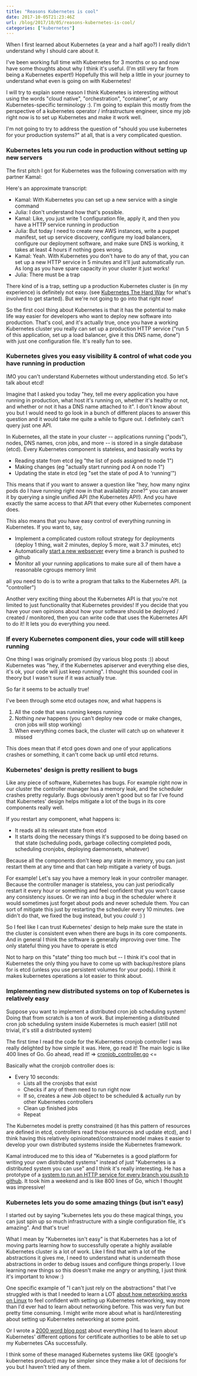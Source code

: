 ```yaml
---
title: "Reasons Kubernetes is cool"
date: 2017-10-05T21:23:46Z
url: /blog/2017/10/05/reasons-kubernetes-is-cool/
categories: ["kubernetes"]
---
```


When I first learned about Kubernetes (a year and a half ago?) I really didn't understand why I
should care about it.

I've been working full time with Kubernetes for 3 months or so and now have some thoughts about why
I think it's useful. (I'm still very far from being a Kubernetes expert!) Hopefully this will help a
little in your journey to understand what even is going on with Kubernetes!

I will try to explain some reason I think Kubenetes is interesting without using the words "cloud native",
"orchestration", "container", or any Kubernetes-specific terminology :). I'm going to explain this
mostly from the perspective of a kubernetes operator / infrastructure engineer, since my job right
now is to set up Kubernetes and make it work well.

I'm not going to try to address the question of "should you use kubernetes for your production
systems?" at all, that is a very complicated question.

### Kubernetes lets you run code in production without setting up new servers

The first pitch I got for Kubernetes was the following conversation with my partner Kamal:

Here's an approximate transcript:

* Kamal: With Kubernetes you can set up a new service with a single command
* Julia: I don't understand how that's possible.
* Kamal: Like, you just write 1 configuration file, apply it, and then you have a HTTP service running in production
* Julia: But today I need to create new AWS instances, write a puppet manifest, set up service discovery, configure my load balancers, configure our deployment software, and make sure DNS is working, it takes at least 4 hours if nothing goes wrong.
* Kamal: Yeah. With Kubernetes you don't have to do any of that, you can set up a new HTTP service in 5 minutes and it'll just automatically run. As long as you have spare capacity in your cluster it just works!
* Julia: There must be a trap

There kind of is a trap, setting up a production Kubernetes cluster is (in my experience) is
definitely not easy. (see [Kubernetes The Hard Way](https://github.com/kelseyhightower/kubernetes-the-hard-way) for what's involved to get
started). But we're not going to go into that right now!

So the first cool thing about Kubernetes is that it has the potential to make life way easier for
developers who want to deploy new software into production. That's cool, and it's actually true,
once you have a working Kubernetes cluster you really can set up a production HTTP service ("run 5
of this application, set up a load balancer, give it this DNS name, done")  with just one
configuration file. It's really fun to see.

### Kubernetes gives you easy visibility & control of what code you have running in production


IMO you can't understand Kubernetes without understanding etcd. So let's talk about etcd!


Imagine that I asked you today "hey, tell me every application you have running in production, what
host it's running on, whether it's healthy or not, and whether or not it has a DNS name attached to
it". I don't know about you but I would need to go look in a bunch of different places to answer
this question and it would take me quite a while to figure out. I definitely can't query just one
API.


In Kubernetes, all the state in your cluster  -- applications running ("pods"), nodes, DNS names,
cron jobs, and more -- is stored in a single database (etcd). Every Kubernetes component is
stateless, and basically works by


* Reading state from etcd (eg "the list of pods assigned to node 1")
* Making changes (eg "actually start running pod A on node 1")
* Updating the state in etcd (eg "set the state of pod A to ‘running'")


This means that if you want to answer a question like "hey, how many nginx pods do I have running
right now in that availabliity zone?" you can answer it by querying a single unified API (the
Kubernetes API!). And you have exactly the same access to that API that every other Kubernetes
component does.


This also means that you have easy control of everything running in Kubernetes. If you want to, say,


* Implement a complicated custom rollout strategy for deployments (deploy 1 thing, wait 2 minutes, deploy 5 more, wait 3.7 minutes, etc)
* Automatically [start a new webserver](https://github.com/kamalmarhubi/kubereview) every time a branch is pushed to github
* Monitor all your running applications to make sure all of them have a reasonable cgroups memory limit


all you need to do is to write a program that talks to the Kubernetes API. (a "controller")


Another very exciting thing about the Kubernetes API is that you're not limited to just
functionality that Kubernetes provides! If you decide that you have your own opinions about how your
software should be deployed / created / monitored, then you can write code that uses the Kubernetes
API to do it! It lets you do everything you need.

### If every Kubernetes component dies, your code will still keep running


One thing I was originally promised (by various blog posts :)) about Kubernetes was "hey, if the
Kubernetes apiserver and everything else dies, it's ok, your code will just keep running". I thought
this sounded cool in theory but I wasn't sure if it was actually true.

So far it seems to be actually true!

I've been through some etcd outages now, and what happens is

1. All the code that was running keeps running
2. Nothing *new* happens (you can't deploy new code or make changes, cron jobs will stop working)
3. When everything comes back, the cluster will catch up on whatever it missed

This does mean that if etcd goes down and one of your applications crashes or something, it can't come back up until etcd returns.

### Kubernetes' design is pretty resilient to bugs

Like any piece of software, Kubernetes has bugs. For example right now in our cluster the controller manager has a memory leak, and the scheduler crashes pretty regularly. Bugs obviously aren't good but so far I've found that Kubernetes' design helps mitigate a lot of the bugs in its core components really well.

If you restart any component, what happens is:

* It reads all its relevant state from etcd
* It starts doing the necessary things it's supposed to be doing based on that state (scheduling pods, garbage collecting completed pods, scheduling cronjobs, deploying daemonsets, whatever)

Because all the components don't keep any state in memory, you can just restart them at any time and that can help mitigate a variety of bugs.

For example! Let's say you have a memory leak in your controller manager. Because the controller
manager is stateless, you can just periodically restart it every hour or something and feel
confident that you won't cause any consistency issues. Or we ran into a bug in the scheduler where
it would sometimes just forget about pods and never schedule them. You can sort of mitigate this
just by restarting the scheduler every 10 minutes. (we didn't do that, we fixed the bug instead, but
you *could* :) )

So I feel like I can trust Kubernetes' design to help make sure the state in the cluster is
consistent even when there are bugs in its core components. And in general I think the software is
generally improving over time.  The only stateful thing you have to operate is etcd

Not to harp on this "state" thing too much but -- I think it's cool that in Kubernetes the only
thing you have to come up with backup/restore plans for is etcd (unless you use persistent volumes
for your pods). I think it makes kubernetes operations a lot easier to think about.

### Implementing new distributed systems on top of Kubernetes is relatively easy

Suppose you want to implement a distributed cron job scheduling system! Doing that from scratch is a
ton of work. But implementing a distributed cron job scheduling system inside Kubernetes is much
easier! (still not trivial, it's still a distributed system)

The first time I read the code for the Kubernetes cronjob controller I was really delighted by how
simple it was. Here, go read it! The main logic is like 400 lines of Go. Go ahead, read it! => 
[cronjob_controller.go](https://github.com/kubernetes/kubernetes/blob/e4551d50e57c089aab6f67333412d3ca64bc09ae/pkg/controller/cronjob/cronjob_controller.go) <=


Basically what the cronjob controller does is:

* Every 10 seconds:
  * Lists all the cronjobs that exist
  * Checks if any of them need to run right now
  * If so, creates a new Job object to be scheduled & actually run by other Kubernetes controllers
  * Clean up finished jobs
  * Repeat

The Kubernetes model is pretty constrained (it has this pattern of resources are defined in etcd,
controllers read those resources and update etcd), and I think having this relatively
opinionated/constrained model makes it easier to develop your own distributed systems inside the
Kubernetes framework.

Kamal introduced me to this idea of "Kubernetes is a good platform for writing your own distributed systems" instead of just "Kubernetes is a distributed system you can use" and I think it's really interesting. He has a prototype of a [system to run an HTTP service for every branch you push to github](https://github.com/kamalmarhubi/kubereview). It took him a weekend and is like 800 lines of Go, which I thought was impressive!

### Kubernetes lets you do some amazing things (but isn't easy)

I started out by saying "kubernetes lets you do these magical things, you can just spin up so much
infrastructure with a single configuration file, it's amazing". And that's true!

What I mean by "Kubernetes isn't easy" is that Kubernetes has a lot of moving parts learning how to
successfully operate a highly available Kubernetes cluster is a lot of work. Like I find that with a
lot of the abstractions it gives me, I need to understand what is underneath those abstractions in
order to debug issues and configure things properly. I love learning new things so this doesn't make
me angry or anything, I just think it's important to know :)

One specific example of "I can't just rely on the abstractions" that I've struggled with is that I
needed to learn a LOT [about how networking works on Linux](https://jvns.ca/blog/2016/12/22/container-networking/) to feel confident with setting up
Kubernetes networking, way more than I'd ever had to learn about networking before. This was very
fun but pretty time consuming. I might write more about what is hard/interesting about setting up Kubernetes networking at some point.

Or I wrote a [2000 word blog post](https://jvns.ca/blog/2017/08/05/how-kubernetes-certificates-work/)
about everything I had to learn about Kubernetes' different options for certificate authorities to
be able to set up my Kubernetes CAs successfully.

I think some of these managed Kubernetes systems like GKE (google's kubernetes product) may be
simpler since they make a lot of decisions for you but I haven't tried any of them.
